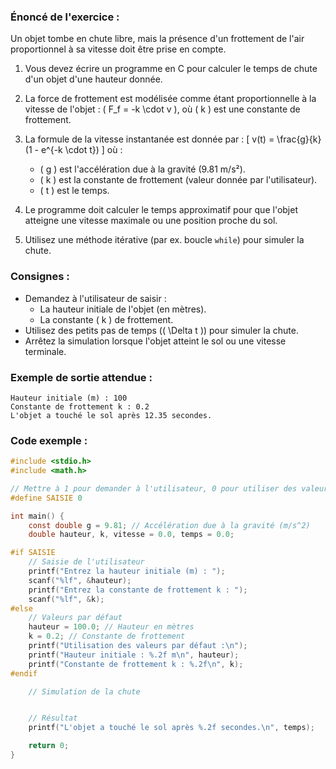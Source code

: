 ### Énoncé de l'exercice :
Un objet tombe en chute libre, mais la présence d'un frottement de l'air proportionnel à sa vitesse doit être prise en compte.

1. Vous devez écrire un programme en C pour calculer le temps de chute d'un objet d'une hauteur donnée.
2. La force de frottement est modélisée comme étant proportionnelle à la vitesse de l'objet : \( F_f = -k \cdot v \), où \( k \) est une constante de frottement.
3. La formule de la vitesse instantanée est donnée par :
   \[
   v(t) = \frac{g}{k}(1 - e^{-k \cdot t})
   \]
   où :
   - \( g \) est l'accélération due à la gravité (9.81 m/s²).
   - \( k \) est la constante de frottement (valeur donnée par l'utilisateur).
   - \( t \) est le temps.

4. Le programme doit calculer le temps approximatif pour que l'objet atteigne une vitesse maximale ou une position proche du sol.
5. Utilisez une méthode itérative (par ex. boucle `while`) pour simuler la chute.

### Consignes :
- Demandez à l'utilisateur de saisir :
  - La hauteur initiale de l'objet (en mètres).
  - La constante \( k \) de frottement.
- Utilisez des petits pas de temps (\( \Delta t \)) pour simuler la chute.
- Arrêtez la simulation lorsque l'objet atteint le sol ou une vitesse terminale.

### Exemple de sortie attendue :
```
Hauteur initiale (m) : 100
Constante de frottement k : 0.2
L'objet a touché le sol après 12.35 secondes.
```

### Code exemple :

```c
#include <stdio.h>
#include <math.h>

// Mettre à 1 pour demander à l'utilisateur, 0 pour utiliser des valeurs par défaut
#define SAISIE 0

int main() {
    const double g = 9.81; // Accélération due à la gravité (m/s^2)
    double hauteur, k, vitesse = 0.0, temps = 0.0;

#if SAISIE
    // Saisie de l'utilisateur
    printf("Entrez la hauteur initiale (m) : ");
    scanf("%lf", &hauteur);
    printf("Entrez la constante de frottement k : ");
    scanf("%lf", &k);
#else
    // Valeurs par défaut
    hauteur = 100.0; // Hauteur en mètres
    k = 0.2; // Constante de frottement
    printf("Utilisation des valeurs par défaut :\n");
    printf("Hauteur initiale : %.2f m\n", hauteur);
    printf("Constante de frottement k : %.2f\n", k);
#endif

    // Simulation de la chute


    // Résultat
    printf("L'objet a touché le sol après %.2f secondes.\n", temps);

    return 0;
}
